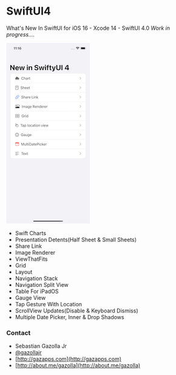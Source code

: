 
# SwiftUI4

What's New In SwiftUI for iOS 16 - Xcode 14 - SwiftUI 4.0 *Work in progress....*


<img src="https://raw.githubusercontent.com/gazolla/SwiftUI4/master/ScreenShot.png" width="220">

* Swift Charts
* Presentation Detents(Half Sheet & Small Sheets)
* Share Link
* Image Renderer
* ViewThatFits
* Grid
* Layout
* Navigation Stack
* Navigation Split View
* Table For iPadOS
* Gauge View
* Tap Gesture With Location
* ScrollView Updates(Disable & Keyboard Dismiss)
* Multiple Date Picker, Inner & Drop Shadows


### Contact

* Sebastian Gazolla Jr
* [@gazollajr](http://twitter.com/gazollajr)
* [http://gazapps.com](http://gazapps.com)
* [http://about.me/gazolla](http://about.me/gazolla)
